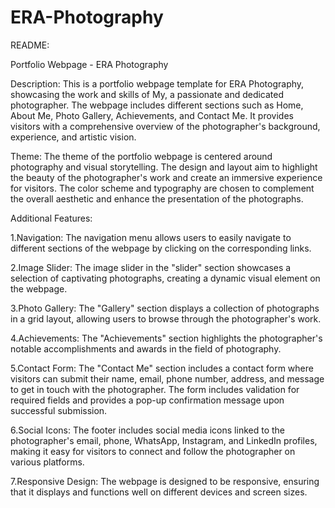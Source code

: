 # ERA-Photography
README:

Portfolio Webpage - ERA Photography

Description:
This is a portfolio webpage template for ERA Photography, showcasing the work and skills of My, a passionate and dedicated photographer. The webpage includes different sections such as Home, About Me, Photo Gallery, Achievements, and Contact Me. It provides visitors with a comprehensive overview of the photographer's background, experience, and artistic vision.

Theme:
The theme of the portfolio webpage is centered around photography and visual storytelling. The design and layout aim to highlight the beauty of the photographer's work and create an immersive experience for visitors. The color scheme and typography are chosen to complement the overall aesthetic and enhance the presentation of the photographs.

Additional Features:

1.Navigation: The navigation menu allows users to easily navigate to different sections of the webpage by clicking on the corresponding links.

2.Image Slider: The image slider in the "slider" section showcases a selection of captivating photographs, creating a dynamic visual element on the webpage.

3.Photo Gallery: The "Gallery" section displays a collection of photographs in a grid layout, allowing users to browse through the photographer's work.

4.Achievements: The "Achievements" section highlights the photographer's notable accomplishments and awards in the field of photography.

5.Contact Form: The "Contact Me" section includes a contact form where visitors can submit their name, email, phone number, address, and message to get in touch with the photographer. The form includes validation for required fields and provides a pop-up confirmation message upon successful submission.

6.Social Icons: The footer includes social media icons linked to the photographer's email, phone, WhatsApp, Instagram, and LinkedIn profiles, making it easy for visitors to connect and follow the photographer on various platforms.

7.Responsive Design: The webpage is designed to be responsive, ensuring that it displays and functions well on different devices and screen sizes.
